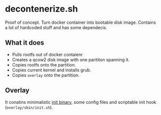 # decontenerize.sh
Proof of concept. Turn docker container into bootable disk image. Contains a lot of hardcoded stuff and has some dependecis.

## What it does
- Pulls rootfs out of docker contaienr
- Creates a qcow2 disk image with one parititon spanning it.
- Copies rootfs onto the partition.
- Copies current kernel and installs grub.
- Copies `overlay` onto the partition.

## Overlay
It conatins minimalistic [init binary](https://github.com/Yelp/dumb-init), some config files and scriptable init hook (`overlay/sbin/init.sh`).

